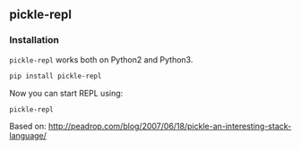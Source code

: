 pickle-repl
---

### Installation

`pickle-repl` works both on Python2 and Python3.

```bash
pip install pickle-repl
```

Now you can start REPL using:

```bash
pickle-repl
```


Based on: http://peadrop.com/blog/2007/06/18/pickle-an-interesting-stack-language/